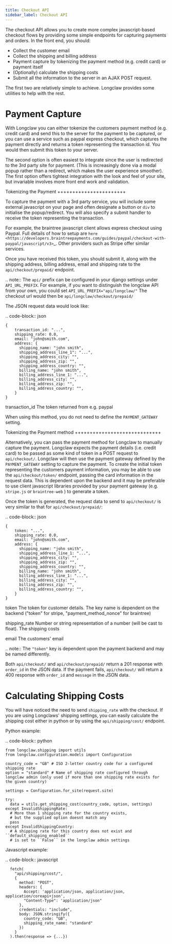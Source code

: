 ```yaml
---
title: Checkout API
sidebar_label: Checkout API
---
```


The checkout API allows you to create more complex javascript-based checkout flows by providing some
simple endpoints for capturing payments and orders. 
In the front end, you should:

- Collect the customer email
- Collect the shipping and billing address
- Payment capture by tokenizing the payment method (e.g. credit card) or payment itself
- (Optionally) calculate the shipping costs
- Submit all the information to the server in an AJAX POST request. 

The first two are relatively simple to achieve. Longclaw provides some utilities to help with the rest.

Payment Capture
===============
With Longclaw you can either tokenize the customers payment method (e.g. credit card) and 
send this to the server for the payment to be captured, or you can use a service such as paypal
express checkout, which captures the payment directly and returns a token representing the transaction
id. You would then submit this token to your server.

The second option is often easiest to integrate since the user is redirected to the 3rd party site for payment.
(This is increasingly done via a modal popup rather than a redirect, which makes the user experience smoother).
The first option offers tightest integration with the look and feel of your site, but invariable involves more 
front end work and validation. 

Tokenizing the Payment
+++++++++++++++++++++++

To capture the payment with a 3rd party service, you will include some external javascript on your page
and often designate a button or ``div`` to initialise the popup/redirect. You will also specify a submit 
handler to receive the token representing the transaction. 

For example, the braintree javascript client allows express checkout using Paypal. Full details of how 
to setup are `here <https://developers.braintreepayments.com/guides/paypal/checkout-with-paypal/javascript/v3>`_.
Other providers such as Stripe offer similar services. 

Once you have received this token, you should submit it, along with the shipping address, billing address,
email and shipping rate to the ``api/checkout/prepaid/`` endpoint. 


.. note:: The ``api/`` prefix can be configured in your django settings under ``API_URL_PREFIX``. 
          For example, if you want to distinguish the longclaw API from your own, you could set ``API_URL_PREFIX="api/longclaw/"``
          The checkout url would then be ``api/longclaw/checkout/prepaid/``          

The JSON request data would look like:

.. code-block:: json

    {
        transaction_id: "...",
        shipping_rate: 0.0,
        email: "john@smith.com",
        address: { 
          shipping_name: "john smith",
          shipping_address_line_1": "...",
          shipping_address_city: "",
          shipping_address_zip: "",
          shipping_address_country: "",
          billing_name: "john smith",
          billing_address_line_1: "...",
          billing_address_city: "",
          billing_address_zip: "",
          billing_address_country: "",
        }
    }

transaction_id
     The token returned from e.g. paypal

When using this method, you do not need to define the ``PAYMENT_GATEWAY`` setting.

Tokenizing the Payment method
+++++++++++++++++++++++++++++

Alternatively, you can pass the payment method for Longclaw to manually capture the payment.
Longclaw expects the payment details (i.e. credit card) to be passed as some kind of token in 
a POST request to ``api/checkout/``. 
Longclaw will then use the payment gateway defined by the ``PAYMENT_GATEWAY`` setting to capture 
the payment. 
To create the initial token representing the customers payment information, you may be able to use
the ``api/checkout/token/`` endpoint, passing the card information in the request data. This is dependent 
upon the backend and it may be preferable to use client javascript libraries provided by your payment
gateway (e.g. ``stripe.js`` or ``braintree-web`` ) to generate a token. 

Once the token is generated, the request data to send to ``api/checkout/`` is very similar to that for
``api/checkout/prepaid/``:

.. code-block:: json

    {
        token: "...",
        shipping_rate: 0.0,
        email: "john@smith.com",
        address: { 
          shipping_name: "john smith",
          shipping_address_line_1: "...",
          shipping_address_city: "",
          shipping_address_zip: "",
          shipping_address_country: "",
          billing_name: "john smith",
          billing_address_line_1: "...",
          billing_address_city: "",
          billing_address_zip: "",
          billing_address_country: "",
        }
    }

token
  The token for customer details. The key name is dependent on the backend ("token" for stripe, "payment_method_nonce" for braintree)

shipping_rate
  Number or string representation of a number (will be cast to float). The shipping costs

email
  The customers' email 

.. note:: The ``"token"`` key is dependent upon the payment backend and may be named differently.

Both ``api/checkout/`` and ``api/checkout/prepaid/`` return a 201 response with ``order_id`` in the JSON data.
If the payment fails, ``api/checkout/`` will return a 400 response with ``order_id`` and ``message`` in the JSON data.

Calculating Shipping Costs
==========================

You will have noticed the need to send ``shipping_rate`` with the checkout. If you are using Longclaws' shipping 
settings, you can easily calculate the shipping cost either in python or by using the ``api/shipping/cost/`` endpoint.

Python example:

.. code-block:: python

    from longclaw.shipping import utils
    from longclaw.configuration.models import Configuration

    country_code = "GB" # ISO 2-letter country code for a configured shipping rate
    option = "standard" # Name of shipping rate configured through longclaw admin (only used if more than one shipping rate exists for the given country)

    settings = Configuration.for_site(request.site)

    try:
      data = utils.get_shipping_cost(country_code, option, settings)
    except InvalidShippingRate:
      # More than 1 shipping rate for the country exists,
      # but the supplied option doesnt match any
      pass
    except InvalidShippingCountry:
      # A shipping rate for this country does not exist and ``default_shipping_enabled`` 
      # is set to ``False`` in the longclaw admin settings

Javascript example:

.. code-block:: javascript

      fetch(
        "api/shipping/cost/",
        {
          method: "POST",
          headers: {
            Accept: 'application/json, application/json, application/coreapi+json',
            "Content-Type": 'application/json"
          },
          credentials: "include",
          body: JSON.stringify({
            country_code: "GB",
            shipping_rate_name: "standard"
          })
        }
      ).then(response => {...})




